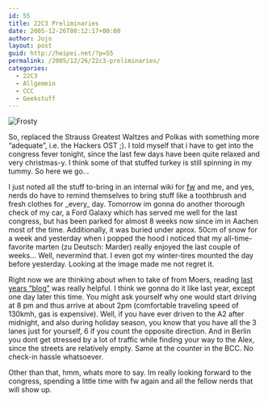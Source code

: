 ```yaml
---
id: 55
title: 22C3 Preliminaries
date: 2005-12-26T00:12:17+00:00
author: Jojo
layout: post
guid: http://heipei.net/?p=55
permalink: /2005/12/26/22c3-preliminaries/
categories:
  - 22C3
  - Allgemein
  - CCC
  - Geekstuff
---
```

<img data-echo="/weblog/weather-22c3.jpg" alt="Frosty" class="centered" />
  
So, replaced the Strauss Greatest Waltzes and Polkas with something more &#8220;adequate&#8221;, i.e. the Hackers OST ;). I told myself that i have to get into the congress fever tonight, since the last few days have been quite relaxed and very christmas-y. I think some of that stuffed turkey is still spinning in my tummy. So here we go&#8230;
  
I just noted all the stuff to-bring in an internal wiki for [fw](http://hackvalue.de) and me, and yes, nerds do have to remind themselves to bring stuff like a toothbrush and fresh clothes for \_every\_ day. Tomorrow im gonna do another thorough check of my car, a Ford Galaxy which has served me well for the last congress, but has been parked for almost 8 weeks now since im in Aachen most of the time. Additionally, it was buried under aprox. 50cm of snow for a week and yesterday when i popped the hood i noticed that my all-time-favorite marten (zu Deutsch: Marder) really enjoyed the last couple of weeks&#8230; Well, nevermind that. I even got my winter-tires mounted the day before yesterday. Looking at the image made me not regret it.
  
Right now we are thinking about when to take of from Moers, reading [last years &#8220;blog&#8221;](http://hackvalue.de/~flo/21c3.html) was really helpful. I think we gonna do it like last year, except one day later this time. You might ask yourself why one would start driving at 8 pm and thus arrive at about 2pm (comfortable traveling speed of 130kmh, gas is expensive). Well, if you have ever driven to the A2 after midnight, and also during holiday season, you know that you have all the 3 lanes just for yourself, 6 if you count the opposite direction. And in Berlin you dont get stressed by a lot of traffic while finding your way to the Alex, since the streets are relatively empty. Same at the counter in the BCC. No check-in hassle whatsoever.
  
Other than that, hmm, whats more to say. Im really looking forward to the congress, spending a little time with fw again and all the fellow nerds that will show up.
